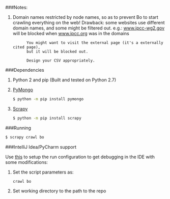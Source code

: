 ###Notes:
1. Domain names restricted by node names, so as to prevent Bo to start crawling everything on the web!
   Drawback: some websites use different domain names, and some might be filtered out.
             e.g.: www.ipcc-wg2.gov will be blocked when www.ipcc.org was in the domains

             You might want to visit the external page (it's a externally cited page),
             but it will be blocked out.

             Design your CSV appropriately.

###Dependencies
1. Python 2 and pip (Built and tested on Python 2.7)
2. [PyMongo](https://api.mongodb.org/python/current/installation.html)

    ```sh
    $ python -m pip install pymongo
    ```
3. [Scrapy](http://scrapy.org/)

    ```sh
    $ python -m pip install scrapy
    ```

###Running
```sh
$ scrapy crawl bo
```

###IntelliJ Idea/PyCharm support

Use [this](http://stackoverflow.com/questions/21788939/how-to-use-pycharm-to-debug-scrapy-projects) to setup the run configuration to get debugging in the IDE with some modifications:

1. Set the script parameters as:

    ```
    crawl bo
    ```

2. Set working directory to the path to the repo